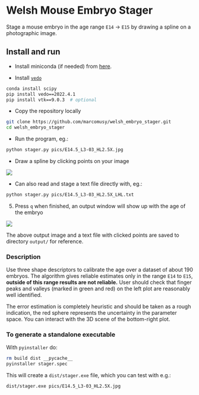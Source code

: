 # Welsh Mouse Embryo Stager

Stage a mouse embryo in the age range `E14` -> `E15` by drawing a spline on a photographic image.

## Install and run

- Install miniconda (if needed) from [here](https://docs.conda.io/en/latest/miniconda.html).

- Install [`vedo`](https://vedo.embl.es/)
```bash
conda install scipy
pip install vedo==2022.4.1
pip install vtk==9.0.3  # optional
```

- Copy the repository locally
```bash
git clone https://github.com/marcomusy/welsh_embryo_stager.git
cd welsh_embryo_stager
```

- Run the program, eg.:
```bash
python stager.py pics/E14.5_L3-03_HL2.5X.jpg
```

- Draw a spline by clicking points on your image

![](https://user-images.githubusercontent.com/32848391/158235171-80618fb1-ae35-4a30-8279-4dabdd35a92d.png)


- Can also read and stage a text file directly with, eg.:
```bash
python stager.py pics/E14.5_L3-03_HL2.5X_LHL.txt
```

5. Press `q` when finished, an output window will show up with the age of the embryo

![](https://user-images.githubusercontent.com/32848391/158235205-438510d4-6707-4e37-b9bb-17f6516244a1.png)

The above output image and a text file with clicked points are saved to directory `output/` for reference.

### Description

Use three shape descriptors to calibrate the age over a dataset of about 190 embryos.
The algorithm gives reliable estimates only in the range `E14` to `E15`,
**outside of this range results are not reliable.**
User should check that finger peaks and valleys (marked in green and red)
on the left plot are reasonably well identified.

The error estimation is completely heuristic and should be taken as a rough indication,
the red sphere represents the uncertainty in the parameter space.
You can interact with the 3D scene of the bottom-right plot.


### To generate a standalone executable
With `pyinstaller` do:
```bash
rm build dist __pycache__
pyinstaller stager.spec
```
This will create a `dist/stager.exe` file, which you can test with e.g.:
```bash
dist/stager.exe pics/E14.5_L3-03_HL2.5X.jpg
```



